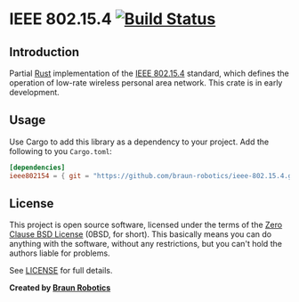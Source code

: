 # IEEE 802.15.4 [![Build Status](https://travis-ci.org/braun-robotics/ieee-802.15.4.svg?branch=master)](https://travis-ci.org/braun-robotics/ieee-802.15.4)

## Introduction

Partial [Rust] implementation of the [IEEE 802.15.4] standard, which defines the operation of low-rate wireless personal area network. This crate is in early development.

[Rust]: https://www.rust-lang.org/
[IEEE 802.15.4]: https://en.wikipedia.org/wiki/IEEE_802.15.4


## Usage

Use Cargo to add this library as a dependency to your project. Add the following to you `Cargo.toml`:
``` toml
[dependencies]
ieee802154 = { git = "https://github.com/braun-robotics/ieee-802.15.4.git" }
```


## License

This project is open source software, licensed under the terms of the [Zero Clause BSD License][] (0BSD, for short). This basically means you can do anything with the software, without any restrictions, but you can't hold the authors liable for problems.

See [LICENSE] for full details.

[Zero Clause BSD License]: https://opensource.org/licenses/FPL-1.0.0
[LICENSE]: https://github.com/braun-robotics/ieee-802.15.4/blob/master/LICENSE


**Created by [Braun Robotics](https://braun-robotics.com/)**
